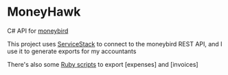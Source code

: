 MoneyHawk
==========

C# API for [moneybird](http://www.moneybird.nl)

This project uses [ServiceStack](https://servicestack.net/) to connect to the moneybird REST API, and I use it to generate exports for my accountants

There's also some [Ruby scripts]() to export [expenses] and [invoices]